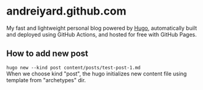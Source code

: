 # andreiyard.github.com
My fast and lightweight personal blog powered by [Hugo](https://gohugo.io/), automatically built and deployed using GitHub Actions, and hosted for free with GitHub Pages.

## How to add new post
```hugo new --kind post content/posts/test-post-1.md```  
When we choose kind "post", the hugo initializes new content file using template from "archetypes" dir.
